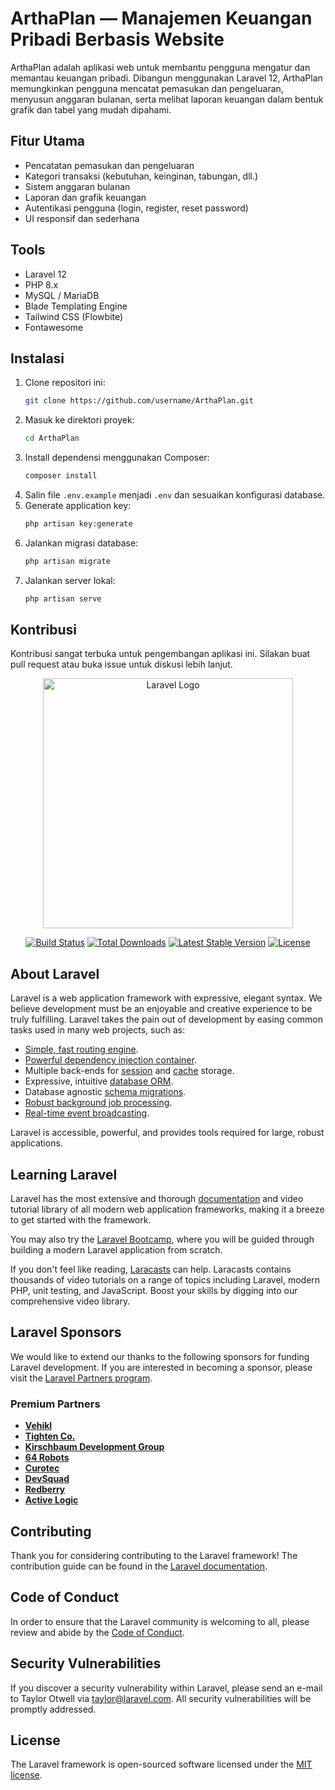 # ArthaPlan — Manajemen Keuangan Pribadi Berbasis Website

ArthaPlan adalah aplikasi web untuk membantu pengguna mengatur dan memantau keuangan pribadi. Dibangun menggunakan Laravel 12, ArthaPlan memungkinkan pengguna mencatat pemasukan dan pengeluaran, menyusun anggaran bulanan, serta melihat laporan keuangan dalam bentuk grafik dan tabel yang mudah dipahami.

## Fitur Utama

- Pencatatan pemasukan dan pengeluaran
- Kategori transaksi (kebutuhan, keinginan, tabungan, dll.)
- Sistem anggaran bulanan
- Laporan dan grafik keuangan
- Autentikasi pengguna (login, register, reset password)
- UI responsif dan sederhana

## Tools
- Laravel 12
- PHP 8.x
- MySQL / MariaDB
- Blade Templating Engine
- Tailwind CSS (Flowbite)
- Fontawesome

## Instalasi

1. Clone repositori ini:
    ```bash
    git clone https://github.com/username/ArthaPlan.git
    ```
2. Masuk ke direktori proyek:
    ```bash
    cd ArthaPlan
    ```
3. Install dependensi menggunakan Composer:
    ```bash
    composer install
    ```
4. Salin file `.env.example` menjadi `.env` dan sesuaikan konfigurasi database.
5. Generate application key:
    ```bash
    php artisan key:generate
    ```
6. Jalankan migrasi database:
    ```bash
    php artisan migrate
    ```
7. Jalankan server lokal:
    ```bash
    php artisan serve
    ```

## Kontribusi

Kontribusi sangat terbuka untuk pengembangan aplikasi ini. Silakan buat pull request atau buka issue untuk diskusi lebih lanjut.

<p align="center"><a href="https://laravel.com" target="_blank"><img src="https://raw.githubusercontent.com/laravel/art/master/logo-lockup/5%20SVG/2%20CMYK/1%20Full%20Color/laravel-logolockup-cmyk-red.svg" width="400" alt="Laravel Logo"></a></p>

<p align="center">
<a href="https://github.com/laravel/framework/actions"><img src="https://github.com/laravel/framework/workflows/tests/badge.svg" alt="Build Status"></a>
<a href="https://packagist.org/packages/laravel/framework"><img src="https://img.shields.io/packagist/dt/laravel/framework" alt="Total Downloads"></a>
<a href="https://packagist.org/packages/laravel/framework"><img src="https://img.shields.io/packagist/v/laravel/framework" alt="Latest Stable Version"></a>
<a href="https://packagist.org/packages/laravel/framework"><img src="https://img.shields.io/packagist/l/laravel/framework" alt="License"></a>
</p>

## About Laravel

Laravel is a web application framework with expressive, elegant syntax. We believe development must be an enjoyable and creative experience to be truly fulfilling. Laravel takes the pain out of development by easing common tasks used in many web projects, such as:

- [Simple, fast routing engine](https://laravel.com/docs/routing).
- [Powerful dependency injection container](https://laravel.com/docs/container).
- Multiple back-ends for [session](https://laravel.com/docs/session) and [cache](https://laravel.com/docs/cache) storage.
- Expressive, intuitive [database ORM](https://laravel.com/docs/eloquent).
- Database agnostic [schema migrations](https://laravel.com/docs/migrations).
- [Robust background job processing](https://laravel.com/docs/queues).
- [Real-time event broadcasting](https://laravel.com/docs/broadcasting).

Laravel is accessible, powerful, and provides tools required for large, robust applications.

## Learning Laravel

Laravel has the most extensive and thorough [documentation](https://laravel.com/docs) and video tutorial library of all modern web application frameworks, making it a breeze to get started with the framework.

You may also try the [Laravel Bootcamp](https://bootcamp.laravel.com), where you will be guided through building a modern Laravel application from scratch.

If you don't feel like reading, [Laracasts](https://laracasts.com) can help. Laracasts contains thousands of video tutorials on a range of topics including Laravel, modern PHP, unit testing, and JavaScript. Boost your skills by digging into our comprehensive video library.

## Laravel Sponsors

We would like to extend our thanks to the following sponsors for funding Laravel development. If you are interested in becoming a sponsor, please visit the [Laravel Partners program](https://partners.laravel.com).

### Premium Partners

- **[Vehikl](https://vehikl.com)**
- **[Tighten Co.](https://tighten.co)**
- **[Kirschbaum Development Group](https://kirschbaumdevelopment.com)**
- **[64 Robots](https://64robots.com)**
- **[Curotec](https://www.curotec.com/services/technologies/laravel)**
- **[DevSquad](https://devsquad.com/hire-laravel-developers)**
- **[Redberry](https://redberry.international/laravel-development)**
- **[Active Logic](https://activelogic.com)**

## Contributing

Thank you for considering contributing to the Laravel framework! The contribution guide can be found in the [Laravel documentation](https://laravel.com/docs/contributions).

## Code of Conduct

In order to ensure that the Laravel community is welcoming to all, please review and abide by the [Code of Conduct](https://laravel.com/docs/contributions#code-of-conduct).

## Security Vulnerabilities

If you discover a security vulnerability within Laravel, please send an e-mail to Taylor Otwell via [taylor@laravel.com](mailto:taylor@laravel.com). All security vulnerabilities will be promptly addressed.

## License

The Laravel framework is open-sourced software licensed under the [MIT license](https://opensource.org/licenses/MIT).
